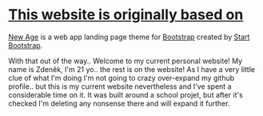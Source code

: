 # [This website is originally based on](https://startbootstrap.com/theme/new-age/)

[New Age](https://startbootstrap.com/theme/new-age/) is a web app landing page theme for [Bootstrap](https://getbootstrap.com/) created by [Start Bootstrap](https://startbootstrap.com/).


With that out of the way.. Welcome to my current personal website!
My name is Zdeněk, I'm 21 yo.. the rest is on the website!
As I have a very little clue of what I'm doing I'm not going to crazy over-expand my github profile.. but this is my current website nevertheless and I've spent a considerable time on it. It was built around a school projet, but after it's checked I'm deleting any nonsense there and will expand it further.
